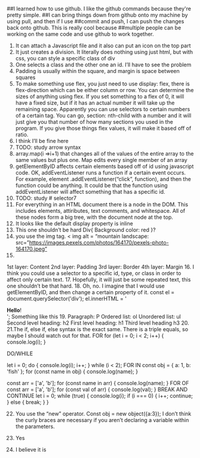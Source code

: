 ##I learned how to use github. I like the github commands because they're pretty simple.
##I can bring things down from github onto my machine by using pull, and then if I use
##commit and push, I can push the changes back onto github. This is really cool because
##multiple people can be working on the same code and use github to work together.
1. It can attach a Javascript file and it also can put an icon on the top part
2. It just creates a division. It literally does nothing using just html, but with css, you can style a specific class of div
3. One selects a class and the other one an id. I’ll have to see the problem
4. Padding is usually within the square, and margin is space between squares
5. To make something use flex, you just need to use display: flex, there is flex-direction which can be either column or row. You can determine the sizes of anything using flex. If you set something to a flex of 0, it will have a fixed size, but if it has an actual number it will take up the remaining space. Apparently you can use selectors to certain numbers of a certain tag. You can go, section: nth-child with a number and it will just give you that number of how many sections you used in the program. If you give those things flex values, it will make it based off of ratio.
6. I think I’ll be fine here
7. TODO: study arrow syntax
8. array.map(i =>i+1) that changes all of the values of the entire array to the same values but plus one.  Map edits every single member of an array
9. getElementByID affects certain elements based off of id using javascript code. OK, addEventListener runs a function if a certain event occurs. For example, element .addEventListener(“click”, function), and then the function could be anything. It could be that the function using addEventListener will affect something that has a specific id.
10. TODO: study # selector7
11. For everything in an HTML document there is a node in the DOM. This includes elements, attiributes, text comments, and whitespace. All of these nodes form a big tree, with the document node at the top. 
12. It looks like the default display property is inline
13. This one shouldn’t be hard
Div{
Background color: red
}?
14. you use the img tag. < img alt = “mountain landscape: src=”https://images.pexels.com/photos/164170/pexels-photo-164170.jpeg”
15.
 1st layer: Content
2nd layer: Padding
3rd layer: Border
4th layer: Margin
16. I think you could use a selector to a specific id, type, or class in order to affect only certain text.
17. Hopefully, it will just be some repeated text, this one shouldn’t be that hard.
18. Oh, no. I imagine that I would use getElementByID, and then change a certain property of it.
const el = document.querySelector('div');
el.innerHTML = '<div class="injected"><b>Hello</b>!</div>';
Something like this
19. 
Paragraph: P
Ordered list: ol
Unordered list: ul
Second level heading: h2
First level heading: h1
Third level heading h3
20. <!DOCTYPE html>
21.The if, else if, else syntax is the exact same. There is a triple equals, so maybe I should watch out for that. 
FOR
for (let i = 0; i < 2; i++) {
  console.log(i);
}

DO/WHILE

let i = 0;
do {
  console.log(i);
  i++;
} while (i < 2);
FOR  IN
const obj = { a: 1, b: 'fish' };
for (const name in obj) {
  console.log(name);
}

const arr = ['a', 'b'];
for (const name in arr) {
  console.log(name);
}
FOR OF
const arr = ['a', 'b'];
for (const val of arr) {
  console.log(val);
}
BREAK AND CONTINUE
let i = 0;
while (true) {
  console.log(i);
  if (i === 0) {
    i++;
    continue;
  } else {
    break;
  }
}

22. You use the “new” operator. Const obj = new object({a:3}); I don’t think the curly braces are necessary if you aren’t declaring a variable within the parameters.
23. Yes
24. I believe it is <Script>
25.I’m guessing  
const el = document.querySelector('div');
el.innerHTML = '<div class="injected"><b>Hello</b>!</div>';
Something like this

26. It is a way to store data in the javascript memory. You can’t store things in the memory unless it is of a certain type, and that makes it difficult to store certain objects. Because of that, it can be important to first convert the object into json before storing it. It contains the data types, string, number, bool, array, object, null. 
27. 
Chmod – it allows you to adjust the file permissions, allowing you to specify who can access files, search directories, and run scripts.
pwd – print working directory: it prints the whole path to the current directory
Cd – change directory
Ls – lists the files and directories inside of the current directory
Vim – opens vim which is an editor for files
Nano – opens nano which is similar to vim
Mkdir – makes a directory
Mv – Move files
Rm – Remove files
Man – look up a command in the manual
Ssh – secure shell
Ps – view the currently running processes
Wget
sudo
28. Enter-PSSession cdmlet
29. It’s a combination of first, -l which gives a long version of the list which includes filetype, file permissions, number of links, owner name, owner group, file size, time of last modification, and the name of the file or directory, and -a which makes the list include all hidden files.
30.[subdomain.]*secondary.top: react.simon.cs260.click I think that the secondary domain is always the second to last, the subdomain is everything before that, the top level domain is the .com, and the root domain is the secondary and the top level domains combined.
31. Yes
32. It looks like an a record is something that points a DNS to an ip address and something else that starts with a c points a dns to another dns. The answer 
33. All traffic in HTTPS passes through port 443, Is says that the difference between port 80 and port 443 is that 443 is encrypted and thus much more secure.
 port 80 is the default http connection. If there is no port assigned for HTTP connection, port 80 is used by default.
34.
